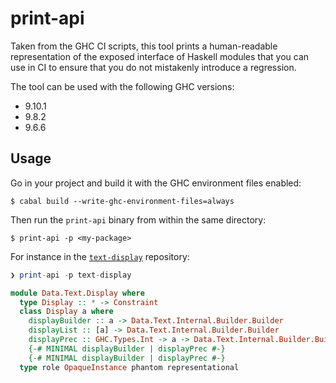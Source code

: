 # print-api

Taken from the GHC CI scripts, this tool prints a human-readable representation of the exposed interface of Haskell modules that you
can use in CI to ensure that you do not mistakenly introduce a regression.

The tool can be used with the following GHC versions:

* 9.10.1
* 9.8.2
* 9.6.6

## Usage

Go in your project and build it with the GHC environment files enabled:

```
$ cabal build --write-ghc-environment-files=always
```

Then run the `print-api` binary from within the same directory:

```
$ print-api -p <my-package>
```

For instance in the [`text-display`](https://github.com/haskell-text/text-display) repository:

```haskell
❯ print-api -p text-display

module Data.Text.Display where
  type Display :: * -> Constraint
  class Display a where
    displayBuilder :: a -> Data.Text.Internal.Builder.Builder
    displayList :: [a] -> Data.Text.Internal.Builder.Builder
    displayPrec :: GHC.Types.Int -> a -> Data.Text.Internal.Builder.Builder
    {-# MINIMAL displayBuilder | displayPrec #-}
    {-# MINIMAL displayBuilder | displayPrec #-}
  type role OpaqueInstance phantom representational
```

